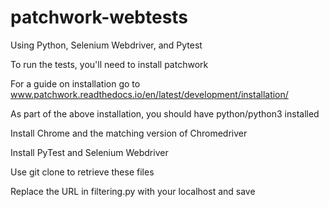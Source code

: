 # patchwork-webtests
Using Python, Selenium Webdriver, and Pytest

To run the tests, you'll need to install patchwork

For a guide on installation go to www.patchwork.readthedocs.io/en/latest/development/installation/

As part of the above installation, you should have python/python3 installed

Install Chrome and the matching version of Chromedriver

Install PyTest and Selenium Webdriver

Use git clone to retrieve these files

Replace the URL in filtering.py with your localhost and save
